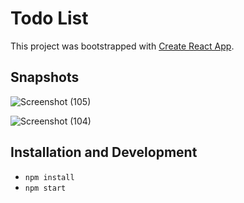 # Todo List 

This project was bootstrapped with [Create React App](https://github.com/facebook/create-react-app).

Snapshots
------------
![Screenshot (105)](https://user-images.githubusercontent.com/88843413/138502369-566273f6-51b4-412d-9687-0ee211e83439.png)

![Screenshot (104)](https://user-images.githubusercontent.com/88843413/138502400-b837322e-8262-4e5e-84f6-5e26cbb2f7a5.png)

Installation and Development
----------------
- `npm install` 
- `npm start`
